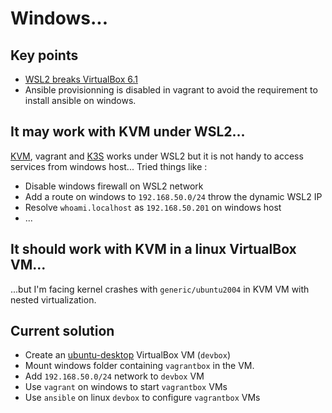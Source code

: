 # Windows...

## Key points

* [WSL2 breaks VirtualBox 6.1](https://github.com/MicrosoftDocs/WSL/issues/798)
* Ansible provisionning is disabled in vagrant to avoid the requirement to install ansible on windows.

## It may work with KVM under WSL2...

[KVM](kvm.md), vagrant and [K3S](../k3s.md) works under WSL2 but it is not handy to access services from windows host... Tried things like :

* Disable windows firewall on WSL2 network
* Add a route on windows to `192.168.50.0/24` throw the dynamic WSL2 IP
* Resolve `whoami.localhost` as `192.168.50.201` on windows host
* ...

## It should work with KVM in a linux VirtualBox VM...

...but I'm facing kernel crashes with `generic/ubuntu2004` in KVM VM with nested virtualization.

## Current solution

* Create an [ubuntu-desktop](https://ubuntu.com/download/desktop) VirtualBox VM (`devbox`)
* Mount windows folder containing `vagrantbox` in the VM.
* Add `192.168.50.0/24` network to `devbox` VM
* Use `vagrant` on windows to start `vagrantbox` VMs
* Use `ansible` on linux `devbox` to configure `vagrantbox` VMs
